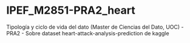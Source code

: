 # IPEF_M2851-PRA2_heart
Tipología y ciclo de vida del dato (Master de Ciencias del Dato, UOC) - PRA2 - Sobre dataset heart-attack-analysis-prediction de kaggle
